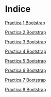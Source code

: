 <h1>Indice</h1>

<a href="https://zxvigoxz.github.io/WEB/Practica1Bootstrap.html"> Practica 1 Bootstrap </a>

<a href="https://zxvigoxz.github.io/WEB/Practica%202%20Bootstrap.html"> Practica 2 Bootstrap </a>

<a href="https://zxvigoxz.github.io/WEB/Practica%203%20Bootstrap.html"> Practica 3 Bootstrap </a>

<a href="https://zxvigoxz.github.io/WEB/Practica%204%20Bootstrap.html"> Practica 4 Bootstrap </a>

<a href="https://zxvigoxz.github.io/WEB/Practica%205%20Bootstrap.html"> Practica 5 Bootstrap </a>

<a href="https://zxvigoxz.github.io/WEB/Practica%206%20Bootstrap.html"> Practica 6 Bootstrap </a>

<a href="https://zxvigoxz.github.io/WEB/Practica%207%20Bootstrap.html"> Practica 7 Bootstrap </a>

<a href="https://zxvigoxz.github.io/WEB/Practica%208%20Bootstrap.html"> Practica 8 Bootstrap </a>
